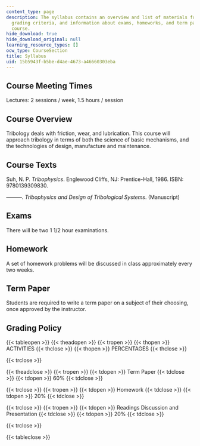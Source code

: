```yaml
---
content_type: page
description: The syllabus contains an overview and list of materials for the course,
  grading criteria, and information about exams, homeworks, and term paper of the
  course.
hide_download: true
hide_download_original: null
learning_resource_types: []
ocw_type: CourseSection
title: Syllabus
uid: 15b5943f-b5be-d4ae-4673-a46660303eba
---
```


Course Meeting Times
--------------------

Lectures: 2 sessions / week, 1.5 hours / session

Course Overview
---------------

Tribology deals with friction, wear, and lubrication. This course will approach tribology in terms of both the science of basic mechanisms, and the technologies of design, manufacture and maintenance.

Course Texts
------------

Suh, N. P. _Tribophysics_. Englewood Cliffs, NJ: Prentice-Hall, 1986. ISBN: 9780139309830.

———. _Tribophysics and Design of Tribological Systems_. (Manuscript)

Exams
-----

There will be two 1 1/2 hour examinations.

Homework
--------

A set of homework problems will be discussed in class approximately every two weeks.

Term Paper
----------

Students are required to write a term paper on a subject of their choosing, once approved by the instructor.

Grading Policy
--------------

{{< tableopen >}}
{{< theadopen >}}
{{< tropen >}}
{{< thopen >}}
ACTIVITIES
{{< thclose >}}
{{< thopen >}}
PERCENTAGES
{{< thclose >}}

{{< trclose >}}

{{< theadclose >}}
{{< tropen >}}
{{< tdopen >}}
Term Paper
{{< tdclose >}}
{{< tdopen >}}
60%
{{< tdclose >}}

{{< trclose >}}
{{< tropen >}}
{{< tdopen >}}
Homework
{{< tdclose >}}
{{< tdopen >}}
20%
{{< tdclose >}}

{{< trclose >}}
{{< tropen >}}
{{< tdopen >}}
Readings Discussion and Presentation
{{< tdclose >}}
{{< tdopen >}}
20%
{{< tdclose >}}

{{< trclose >}}

{{< tableclose >}}